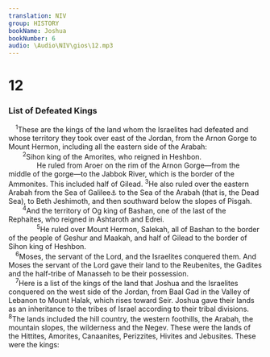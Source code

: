 ```yaml
---
translation: NIV
group: HISTORY
bookName: Joshua 
bookNumber: 6
audio: \Audio\NIV\gios\12.mp3
---
```


<div class="title"><h1>12</h1><h3>List of Defeated Kings </h3></div>
<span class="verse gios_12_1"> <sup>1</sup>These are the kings of the land whom the Israelites had defeated and whose territory they took over east of the Jordan, from the Arnon Gorge to Mount Hermon, including all the eastern side of the Arabah: <br/></span>
<span class="verse gios_12_2">  <sup>2</sup>Sihon king of the Amorites, who reigned in Heshbon. <br/>    He ruled from Aroer on the rim of the Arnon Gorge—from the middle of the gorge—to the Jabbok River, which is the border of the Ammonites. This included half of Gilead. </span>
<span class="verse gios_12_3"><sup>3</sup>He also ruled over the eastern Arabah from the Sea of Galilee<a data-toggle="tooltip" data-placement="bottom" title="Hebrew Kinnereth">⚓</a> to the Sea of the Arabah (that is, the Dead Sea), to Beth Jeshimoth, and then southward below the slopes of Pisgah. <br/></span>
<span class="verse gios_12_4">  <sup>4</sup>And the territory of Og king of Bashan, one of the last of the Rephaites, who reigned in Ashtaroth and Edrei. <br/></span>
<span class="verse gios_12_5">    <sup>5</sup>He ruled over Mount Hermon, Salekah, all of Bashan to the border of the people of Geshur and Maakah, and half of Gilead to the border of Sihon king of Heshbon. <br/></span>
<span class="verse gios_12_6"> <sup>6</sup>Moses, the servant of the Lord, and the Israelites conquered them. And Moses the servant of the Lord gave their land to the Reubenites, the Gadites and the half-tribe of Manasseh to be their possession. <br/></span>
<span class="verse gios_12_7"> <sup>7</sup>Here is a list of the kings of the land that Joshua and the Israelites conquered on the west side of the Jordan, from Baal Gad in the Valley of Lebanon to Mount Halak, which rises toward Seir. Joshua gave their lands as an inheritance to the tribes of Israel according to their tribal divisions. </span>
<span class="verse gios_12_8"><sup>8</sup>The lands included the hill country, the western foothills, the Arabah, the mountain slopes, the wilderness and the Negev. These were the lands of the Hittites, Amorites, Canaanites, Perizzites, Hivites and Jebusites. These were the kings: <br/></span>
